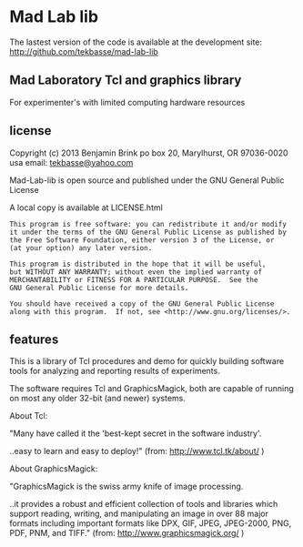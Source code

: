 Mad Lab lib
===========

The lastest version of the code is available at the development site:
 http://github.com/tekbasse/mad-lab-lib

Mad Laboratory Tcl and graphics library
---------------------------------------

For experimenter's with limited computing hardware resources

license
-------
Copyright (c) 2013 Benjamin Brink
po box 20, Marylhurst, OR 97036-0020 usa
email: tekbasse@yahoo.com

Mad-Lab-lib is open source and published under the GNU General Public License

A local copy is available at LICENSE.html

    This program is free software: you can redistribute it and/or modify
    it under the terms of the GNU General Public License as published by
    the Free Software Foundation, either version 3 of the License, or
    (at your option) any later version.

    This program is distributed in the hope that it will be useful,
    but WITHOUT ANY WARRANTY; without even the implied warranty of
    MERCHANTABILITY or FITNESS FOR A PARTICULAR PURPOSE.  See the
    GNU General Public License for more details.

    You should have received a copy of the GNU General Public License
    along with this program.  If not, see <http://www.gnu.org/licenses/>.


features
--------

This is a library of Tcl procedures and demo for quickly building 
software tools for analyzing and reporting results of experiments.

The software requires Tcl and GraphicsMagick, both are capable 
of running on most any older 32-bit (and newer)  systems.

About Tcl: 

"Many have called it the 'best-kept secret in the software industry'. 

..easy to learn and easy to deploy!" (from: http://www.tcl.tk/about/ )

About GraphicsMagick:

"GraphicsMagick is the swiss army knife of image processing. 

..it provides a robust and efficient collection of tools and libraries 
which support reading, writing, and manipulating an image in 
over 88 major formats including important formats like 
DPX, GIF, JPEG, JPEG-2000, PNG, PDF, PNM, and TIFF."
   (from: http://www.graphicsmagick.org/ )


